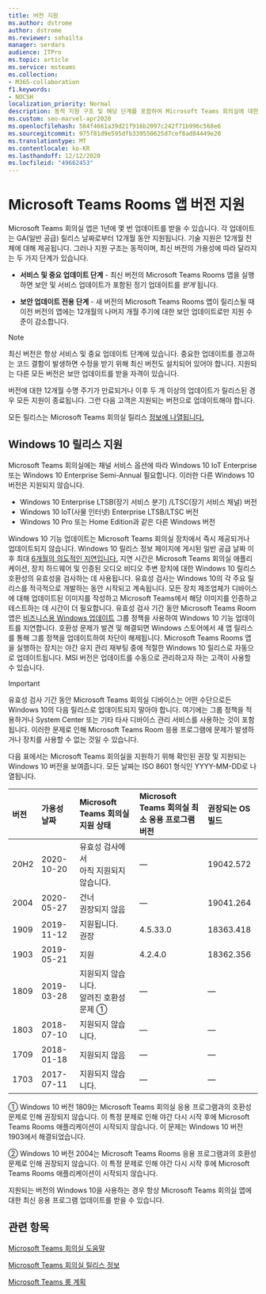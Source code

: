 ```yaml
---
title: 버전 지원
ms.author: dstrome
author: dstrome
ms.reviewer: sohailta
manager: serdars
audience: ITPro
ms.topic: article
ms.service: msteams
ms.collection:
- M365-collaboration
f1.keywords:
- NOCSH
localization_priority: Normal
description: 동적 지원 구조 및 해당 단계를 포함하여 Microsoft Teams 회의실에 대한 수명 주기 지원에 대해 자세히 배워야 합니다.
ms.custom: seo-marvel-apr2020
ms.openlocfilehash: 584f4661a39d21f916b2097c242f71b996c568e6
ms.sourcegitcommit: 975f81d9e595dfb339550625d7cef8ad84449e20
ms.translationtype: MT
ms.contentlocale: ko-KR
ms.lasthandoff: 12/12/2020
ms.locfileid: "49662453"
---
```

# <a name="microsoft-teams-rooms-app-version-support"></a>Microsoft Teams Rooms 앱 버전 지원
 
Microsoft Teams 회의실 앱은 1년에 몇 번 업데이트를 받을 수 있습니다. 각 업데이트는 GA(일반 공급) 릴리스 날짜로부터 12개월 동안 지원됩니다. 기술 지원은 12개월 전체에 대해 제공됩니다. 그러나 지원 구조는 동적이며, 최신 버전의 가용성에 따라 달라지는 두 가지 단계가 있습니다.

- **서비스 및 중요 업데이트 단계** \- 최신 버전의 Microsoft Teams Rooms 앱을 실행하면 보안 및 서비스 업데이트가 포함된 정기 업데이트를 *받게* 됩니다.

- **보안 업데이트 전용 단계** \- 새 버전의 Microsoft Teams Rooms 앱이 릴리스될 때 이전 버전의 앱에는 12개월의 나머지 개월 주기에 대한 보안 업데이트로만 지원 수준이 감소합니다. 

> [!NOTE]
> 최신 버전은 항상 서비스 및 중요 업데이트 단계에 있습니다. 중요한 업데이트를 경고하는 코드 결함이 발생하면 수정을 받기 위해 최신 버전도 설치되어 있어야 합니다. 지원되는 다른 모든 버전은 보안 업데이트를 받을 자격이 있습니다.

버전에 대한 12개월 수명 주기가 만료되거나 이후 두 개 이상의 업데이트가 릴리스된 경우 모든 지원이 종료됩니다. 그런 다음 고객은 지원되는 버전으로 업데이트해야 합니다.

모든 릴리스는 Microsoft Teams 회의실 릴리스 [정보에 나열됩니다.](rooms-release-note.md)

## <a name="windows-10-release-support"></a>Windows 10 릴리스 지원

Microsoft Teams 회의실에는 채널 서비스 옵션에 따라 Windows 10 IoT Enterprise 또는 Windows 10 Enterprise Semi-Annual 필요합니다. 이러한 다른 Windows 10 버전은 지원되지 않습니다.

- Windows 10 Enterprise LTSB(장기 서비스 분기) /LTSC(장기 서비스 채널) 버전
- Windows 10 IoT(사물 인터넷) Enterprise LTSB/LTSC 버전
- Windows 10 Pro 또는 Home Edition과 같은 다른 Windows 버전

Windows 10 기능 업데이트는 Microsoft Teams 회의실 장치에서 즉시 제공되거나 업데이트되지 않습니다. Windows 10 릴리스 정보 페이지에 게시된 일반 공급 날짜 이후 최대 [6개월의 의도적인 지연입니다.](https://docs.microsoft.com/windows/release-information/) 지연 시간은 Microsoft Teams 회의실 애플리케이션, 장치 하드웨어 및 인증된 오디오 비디오 주변 장치에 대한 Windows 10 릴리스 호환성의 유효성을 검사하는 데 사용됩니다. 유효성 검사는 Windows 10의 각 주요 릴리스를 적극적으로 개발하는 동안 시작되고 계속됩니다. 모든 장치 제조업체가 디바이스에 대해 업데이트된 이미지를 작성하고 Microsoft Teams에서 해당 이미지를 인증하고 테스트하는 데 시간이 더 필요합니다. 유효성 검사 기간 동안 Microsoft Teams Room 앱은  [비즈니스용 Windows 업데이트](https://docs.microsoft.com/windows/deployment/update/waas-manage-updates-wufb) 그룹 정책을 사용하여 Windows 10 기능 업데이트를 지연합니다. 호환성 문제가 발견 및 해결되면 Windows 스토어에서 새 앱 릴리스를 통해 그룹 정책을 업데이트하여 차단이 해제됩니다. Microsoft Teams Rooms 앱을 실행하는 장치는 야간 유지 관리 재부팅 중에 적절한 Windows 10 릴리스로 자동으로 업데이트됩니다. MSI 버전은 업데이트를 수동으로 관리하고자 하는 고객이 사용할 수 있습니다.  

> [!IMPORTANT]
> 유효성 검사 기간 동안 Microsoft  Teams 회의실 디바이스는 어떤 수단으로든 Windows 10의 다음 릴리스로 업데이트되지 말아야 합니다. 여기에는 그룹 정책을 적용하거나 System Center 또는 기타 타사 디바이스 관리 서비스를 사용하는 것이 포함됩니다. 이러한 문제로 인해 Microsoft Teams Room 응용 프로그램에 문제가 발생하거나 장치를 사용할 수 없는 것일 수 있습니다.  

다음 표에서는 Microsoft Teams 회의실을 지원하기 위해 확인된 권장 및 지원되는 Windows 10 버전을 보여줍니다. 모든 날짜는 ISO 8601 형식인 YYYY-MM-DD로 나열됩니다.

|버전  |가용성 날짜   |Microsoft Teams 회의실 지원 상태   |Microsoft Teams 회의실 최소 응용 프로그램 버전 | 권장되는 OS 빌드  |
|:---  |:---       |:---                                  |:---     |:---     |
| 20H2 |2020-10-20 |유효성 검사에서 <br/>아직 지원되지 않습니다.|&#x2014; |19042.572 |
| 2004 |2020-05-27 |건너 <br/> 권장되지 않음|&#x2014; |19041.264 |
| 1909 |2019-11-12 |지원됩니다. <br/>권장 |4.5.33.0 |18363.418  |
| 1903 |2019-05-21 |지원  |4.2.4.0 |18362.356 |
| 1809 |2019-03-28 |지원되지 않습니다. <br/>알려진 호환성 문제 &#x2780;|&#x2014; |&#x2014; |
| 1803 |2018-07-10 |지원되지 않습니다.                             |&#x2014;  |&#x2014; |
| 1709 |2018-01-18 |지원되지 않음                         |&#x2014; |&#x2014; |
| 1703 |2017-07-11 |지원되지 않습니다.                         |&#x2014; |&#x2014; |

&#x2780; Windows 10 버전 1809는 Microsoft Teams 회의실 응용 프로그램과의 호환성 문제로 인해 권장되지 않습니다. 이 특정 문제로 인해 야간 다시 시작 후에 Microsoft Teams Rooms 애플리케이션이 시작되지 않습니다. 이 문제는 Windows 10 버전 1903에서 해결되었습니다.  

&#x2781; Windows 10 버전 2004는 Microsoft Teams Rooms 응용 프로그램과의 호환성 문제로 인해 권장되지 않습니다. 이 특정 문제로 인해 야간 다시 시작 후에 Microsoft Teams Rooms 애플리케이션이 시작되지 않습니다. 

지원되는 버전의 Windows 10을 사용하는 경우 항상 Microsoft Teams 회의실 앱에 대한 최신 응용 프로그램 업데이트를 받을 수 있습니다.  

## <a name="related-topics"></a>관련 항목

[Microsoft Teams 회의실 도움말](https://support.office.com/article/Skype-Room-Systems-version-2-help-e667f40e-5aab-40c1-bd68-611fe0002ba2)

[Microsoft Teams 회의실 릴리스 정보](rooms-release-note.md)

[Microsoft Teams 룸 계획](rooms-plan.md)
